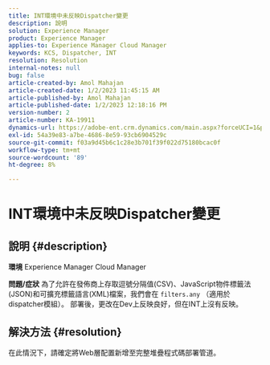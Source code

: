 ```yaml
---
title: INT環境中未反映Dispatcher變更
description: 說明
solution: Experience Manager
product: Experience Manager
applies-to: Experience Manager Cloud Manager
keywords: KCS, Dispatcher, INT
resolution: Resolution
internal-notes: null
bug: false
article-created-by: Amol Mahajan
article-created-date: 1/2/2023 11:45:15 AM
article-published-by: Amol Mahajan
article-published-date: 1/2/2023 12:18:16 PM
version-number: 2
article-number: KA-19911
dynamics-url: https://adobe-ent.crm.dynamics.com/main.aspx?forceUCI=1&pagetype=entityrecord&etn=knowledgearticle&id=110e60e6-928a-ed11-81ac-6045bd006ce9
exl-id: 54a39e83-a7be-4686-8e59-93cb6904529c
source-git-commit: f03a9d45b6c1c28e3b701f39f022d75180bcac0f
workflow-type: tm+mt
source-wordcount: '89'
ht-degree: 8%

---
```


# INT環境中未反映Dispatcher變更

## 說明 {#description}

<b>環境</b>
Experience Manager Cloud Manager


<b>問題/症狀</b>
為了允許在發佈商上存取逗號分隔值(CSV)、JavaScript物件標籤法(JSON)和可擴充標籤語言(XML)檔案，我們會在 `filters.any` （適用於dispatcher模組）。 部署後，更改在Dev上反映良好，但在INT上沒有反映。


## 解決方法 {#resolution}

在此情況下，請確定將Web層配置新增至完整堆疊程式碼部署管道。
